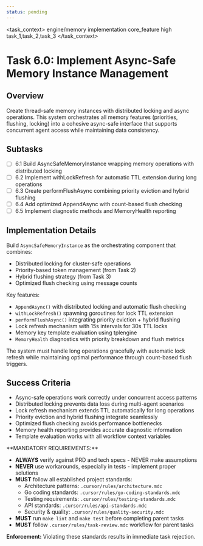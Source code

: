 ```yaml
---
status: pending
---
```


<task_context>
<domain>engine/memory</domain>
<type>implementation</type>
<scope>core_feature</scope>
<complexity>high</complexity>
<dependencies>task_1,task_2,task_3</dependencies>
</task_context>

# Task 6.0: Implement Async-Safe Memory Instance Management

## Overview

Create thread-safe memory instances with distributed locking and async operations. This system orchestrates all memory features (priorities, flushing, locking) into a cohesive async-safe interface that supports concurrent agent access while maintaining data consistency.

## Subtasks

- [ ] 6.1 Build AsyncSafeMemoryInstance wrapping memory operations with distributed locking
- [ ] 6.2 Implement withLockRefresh for automatic TTL extension during long operations
- [ ] 6.3 Create performFlushAsync combining priority eviction and hybrid flushing
- [ ] 6.4 Add optimized AppendAsync with count-based flush checking
- [ ] 6.5 Implement diagnostic methods and MemoryHealth reporting

## Implementation Details

Build `AsyncSafeMemoryInstance` as the orchestrating component that combines:

- Distributed locking for cluster-safe operations
- Priority-based token management (from Task 2)
- Hybrid flushing strategy (from Task 3)
- Optimized flush checking using message counts

Key features:

- `AppendAsync()` with distributed locking and automatic flush checking
- `withLockRefresh()` spawning goroutines for lock TTL extension
- `performFlushAsync()` integrating priority eviction + hybrid flushing
- Lock refresh mechanism with 15s intervals for 30s TTL locks
- Memory key template evaluation using tplengine
- `MemoryHealth` diagnostics with priority breakdown and flush metrics

The system must handle long operations gracefully with automatic lock refresh while maintaining optimal performance through count-based flush triggers.

## Success Criteria

- Async-safe operations work correctly under concurrent access patterns
- Distributed locking prevents data loss during multi-agent scenarios
- Lock refresh mechanism extends TTL automatically for long operations
- Priority eviction and hybrid flushing integrate seamlessly
- Optimized flush checking avoids performance bottlenecks
- Memory health reporting provides accurate diagnostic information
- Template evaluation works with all workflow context variables

<critical>
**MANDATORY REQUIREMENTS:**

- **ALWAYS** verify against PRD and tech specs - NEVER make assumptions
- **NEVER** use workarounds, especially in tests - implement proper solutions
- **MUST** follow all established project standards:
    - Architecture patterns: `.cursor/rules/architecture.mdc`
    - Go coding standards: `.cursor/rules/go-coding-standards.mdc`
    - Testing requirements: `.cursor/rules/testing-standards.mdc`
    - API standards: `.cursor/rules/api-standards.mdc`
    - Security & quality: `.cursor/rules/quality-security.mdc`
- **MUST** run `make lint` and `make test` before completing parent tasks
- **MUST** follow `.cursor/rules/task-review.mdc` workflow for parent tasks

**Enforcement:** Violating these standards results in immediate task rejection.
</critical>
